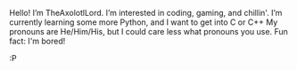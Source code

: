 Hello! I’m TheAxolotlLord.
I’m interested in coding, gaming, and chillin'.
I’m currently learning some more Python, and I want to get into C or C++
My pronouns are He/Him/His, but I could care less what pronouns you use.
Fun fact: I'm bored!

:P
